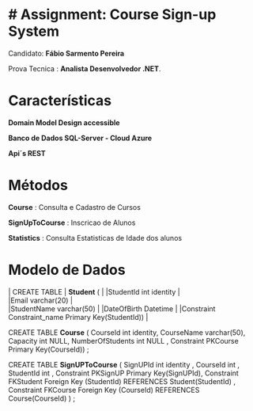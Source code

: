 # # Assignment: Course Sign-up System

Candidato: **Fábio Sarmento Pereira**

Prova Tecnica : **Analista Desenvolvedor .NET**. 




# Características

**Domain Model Design accessible**

**Banco de Dados SQL-Server - Cloud Azure**

**Api´s REST**





# Métodos


**Course** : Consulta e Cadastro de Cursos                  

**SignUpToCourse** : Inscricao de Alunos                             

**Statistics** : Consulta Estatisticas de Idade dos alunos   


# Modelo de Dados

| CREATE TABLE | **Student** (     |
                           |StudentId int identity |  
                           |Email varchar(20)      |  
			   |StudentName varchar(50) | 
			   |DateOfBirth Datetime    | 
			   |Constraint Constraint_name Primary Key(StudentId)) |

CREATE TABLE **Course** (
							 CourseId int identity,
							 CourseName varchar(50),
							 Capacity int NULL,
							 NumberOfStudents int NULL ,
							 Constraint PKCourse Primary Key(CourseId)) ;					   
					   

CREATE TABLE **SignUPToCourse** ( 
                                 SignUPId int identity ,
					          	 	   CourseId int , 
                                 StudentId int ,
							            Constraint PKSignUP Primary Key(SignUPId),
							            Constraint FKStudent Foreign Key (StudentId) REFERENCES Student(StudentId) ,
							            Constraint FKCourse Foreign Key (CourseId) REFERENCES Course(CourseId) 
							           ) ;
   
